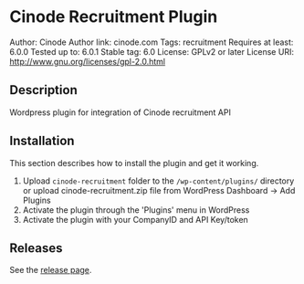 # Cinode Recruitment Plugin
Author: Cinode
Author link: cinode.com
Tags: recruitment
Requires at least: 6.0.0
Tested up to: 6.0.1
Stable tag: 6.0
License: GPLv2 or later
License URI: http://www.gnu.org/licenses/gpl-2.0.html

## Description
Wordpress plugin for integration of Cinode recruitment API

## Installation
This section describes how to install the plugin and get it working.

1. Upload `cinode-recruitment` folder to the `/wp-content/plugins/` directory or upload cinode-recruitment.zip file from WordPress Dashboard -> Add Plugins
2. Activate the plugin through the 'Plugins' menu in WordPress
3. Activate the plugin with your CompanyID and API Key/token

## Releases
See the [release page](https://github.com/Cinode-Labs/cinode-recruitment/releases/).